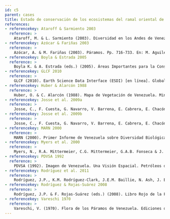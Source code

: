 ```yaml
---
id: c5
parent: cases
title: Estado de conservación de los ecosistemas del ramal oriental de la cordillera de los Andes venezolanos
references:
- referencekey: Ataroff & Sarmiento 2003
  reference: >
    Ataroff, M. & L. Sarmiento (2003). Diversidad en los Andes de Venezuela. I. Mapa de Unidades Ecológicas del estado Mérida. CD-ROM, Ediciones Instituto de Ciencias Ambientales y Ecológicas (ICAE), Universidad de los Andes: Mérida, Venezuela.
- referencekey: Azócar & Fariñas 2003
  reference: >
    Azócar, A. & M. Fariñas (2003). Páramos. Pp. 716-733. En: M. Aguilera, A. Azócar & E. González (eds.). Biodiversidad en Venezuela. Fundación Polar, Ministerio de Ciencia y Tecnología: Caracas.
- referencekey: Boyla & Estrada 2005
  reference: >
    Boyla K. & A. Estrada (eds.) (2005). Áreas Importantes para la Conservación de las Aves en los Andes Tropicales: Sitios prioritarios para la conservación de la biodiversidad. Serie de Conservación de BirdLife N° 14. BirdLife International, Conservation International: Quito, Ecuador. 769 pp.
- referencekey: GLCF 2010
  reference: >
    GLCF (2010). Earth Science Data Interface (ESDI) [en línea]. Global Land Cover Facility (GLCF). Disponible en http://glcf. umiacs.umd.edu
- referencekey: Huber & Alarcón 1988
  reference: >
    Huber, O. & C. Alarcón (1988). Mapa de Vegetación de Venezuela. Ministerio del Ambiente y los Recursos Naturales Renovables, The Nature Conservancy, Fundación Bioma: Caracas.
- referencekey: Josse et al. 2009a
  reference: >
    Josse, C., F. Cuesta, G. Navarro, V. Barrena, E. Cabrera, E. Chacón-Moreno, W. Ferreira, M. Peralvo, J. Saito & A. Tovar (2009a). Ecosistemas de los Andes del Norte y Centro. Bolivia, Colombia, Ecuador, Perú y Venezuela. Secretaría General de la Comunidad Andina, Programa Regional ECOBONA-Intercooperation, CONDESAN-Proyecto Páramo Andino, Programa BioAndes, EcoCiencia, NatureServe, IAvH, LTA-UNALM, ICAE-ULA, CDC-UNALM, RUMBOL: Lima, Perú. 96 pp.
- referencekey: Josse et al. 2009b
  reference: >
    Josse, C., F. Cuesta, G. Navarro, V. Barrena, E. Cabrera, E. Chacón-Moreno, W. Ferreira, M. Peralvo, J. Saito & A. Tovar (2009b). Mapa de Ecosistemas de los Andes del Norte y Centro. Bolivia, Colombia, Ecuador, Perú y Venezuela [en línea]. Secretaría General de la Comunidad Andina, Programa Regional ECOBONA, CONDESAN-Proyecto Páramo Andino, Programa BioAndes, EcoCiencia, NatureServe, LTA-UNALM, IAvH, ICAE-ULA, CDC-UNALM, RUMBOL: Lima, Perú. Disponible en www.infoandina.org
- referencekey: MARN 2000
  reference: >
    MARN (2000). Primer Informe de Venezuela sobre Diversidad Biológica. Ministerio del Ambiente y los Recursos Naturales: Caracas, Venezuela. 227 pp.
- referencekey: Myers et al. 2000
  reference: >
    Myers, N., R.A. Mittermeier, C.G. Mittermeier, G.A.B. Fonseca & J. Kent (2000). Biodiversity hotspots for conservation priorities. Nature 403: 853-858.
- referencekey: PDVSA 1992
  reference: >
    PDVSA (1992). Imagen de Venezuela. Una Visión Espacial. Petróleos de Venezuela, S.A.: Caracas, Venezuela. 271 pp.
- referencekey: Rodríguez et al. 2011
  reference: >
    Rodríguez, J.P., K.M. Rodríguez-Clark, J.E.M. Baillie, N. Ash, J. Benson, T. Boucher, C. Brown, N. Burgess, B. Collen, M. Jennings, D.A. Keith, E. Nicholson, C. Revenga, B. Reyers, M. Rouget, T. Smith, M. Spalding, A. Taber, M. Walpole, I. Zager & T. Zamin (2011). Establishing IUCN Red List criteria for threatened ecosystems. Conservation Biology 25: [doi: 10.1111/j.1523 1739.2010.1598].
- referencekey: Rodríguez & Rojas-Suárez 2008
  reference: >
    Rodríguez, J.P. & F. Rojas-Suárez (eds.) (2008). Libro Rojo de la Fauna Venezolana. 3a. ed. Provita y Shell Venezuela, S.A.: Caracas, Venezuela. 364 pp.
- referencekey: Vareschi 1970
  reference: >
    Vareschi, V. (1970). Flora de los Páramos de Venezuela. Ediciones del Rectorado, Universidad de los Andes: Mérida, Venezuela.
---
```

